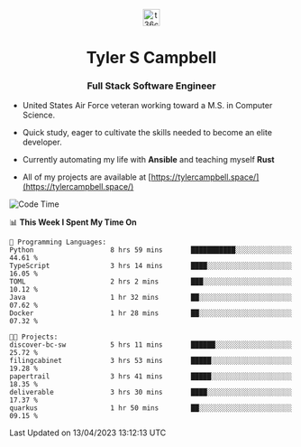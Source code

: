 <p align="center">
<a href="https://www.linkedin.com/in/t36campbell" target="blank"><img align="center" src="https://ik.imagekit.io/t36campbell/Portfolio/linkedin.png.original_m8bbGgPh6.png" alt="t36campbell" height="30" width="30" /></a>
</p>
<h1 align="center">Tyler S Campbell</h1>
<h3 align="center">Full Stack Software Engineer</h3>

* United States Air Force veteran working toward a M.S. in Computer Science.

* Quick study, eager to cultivate the skills needed to become an elite developer.

* Currently automating my life with **Ansible** and teaching myself **Rust**

* All of my projects are available at [https://tylercampbell.space/](https://tylercampbell.space/)

<!--START_SECTION:waka-->
![Code Time](http://img.shields.io/badge/Code%20Time-2%2C386%20hrs%2029%20mins-blue)

📊 **This Week I Spent My Time On** 

```text
💬 Programming Languages: 
Python                   8 hrs 59 mins       ███████████░░░░░░░░░░░░░░   44.61 % 
TypeScript               3 hrs 14 mins       ████░░░░░░░░░░░░░░░░░░░░░   16.05 % 
TOML                     2 hrs 2 mins        ███░░░░░░░░░░░░░░░░░░░░░░   10.12 % 
Java                     1 hr 32 mins        ██░░░░░░░░░░░░░░░░░░░░░░░   07.62 % 
Docker                   1 hr 28 mins        ██░░░░░░░░░░░░░░░░░░░░░░░   07.32 % 

🐱‍💻 Projects: 
discover-bc-sw           5 hrs 11 mins       ██████░░░░░░░░░░░░░░░░░░░   25.72 % 
filingcabinet            3 hrs 53 mins       █████░░░░░░░░░░░░░░░░░░░░   19.28 % 
papertrail               3 hrs 41 mins       █████░░░░░░░░░░░░░░░░░░░░   18.35 % 
deliverable              3 hrs 30 mins       ████░░░░░░░░░░░░░░░░░░░░░   17.37 % 
quarkus                  1 hr 50 mins        ██░░░░░░░░░░░░░░░░░░░░░░░   09.15 % 
```


 Last Updated on 13/04/2023 13:12:13 UTC
<!--END_SECTION:waka-->
